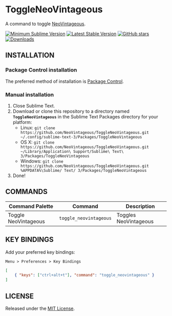 # ToggleNeoVintageous

A command to toggle [NeoVintageous](https://github.com/NeoVintageous/NeoVintageous).

[![Minimum Sublime Version](https://img.shields.io/badge/sublime-%3E%3D%203.0-brightgreen.svg?style=flat-square)](https://sublimetext.com) [![Latest Stable Version](https://img.shields.io/github/tag/NeoVintageous/ToggleNeoVintageous.svg?style=flat-square&label=stable)](https://github.com/NeoVintageous/ToggleNeoVintageous/tags) [![GitHub stars](https://img.shields.io/github/stars/NeoVintageous/ToggleNeoVintageous.svg?style=flat-square)](https://github.com/NeoVintageous/ToggleNeoVintageous/stargazers) [![Downloads](https://img.shields.io/packagecontrol/dt/ToggleNeoVintageous.svg?style=flat-square)](https://packagecontrol.io/packages/ToggleNeoVintageous)

## INSTALLATION

### Package Control installation

The preferred method of installation is [Package Control](https://packagecontrol.io/browse/authors/NeoVintageous).

### Manual installation

1. Close Sublime Text.
2. Download or clone this repository to a directory named **`ToggleNeoVintageous`** in the Sublime Text Packages directory for your platform:
    * Linux: `git clone https://github.com/NeoVintageous/ToggleNeoVintageous.git ~/.config/sublime-text-3/Packages/ToggleNeoVintageous`
    * OS X: `git clone https://github.com/NeoVintageous/ToggleNeoVintageous.git ~/Library/Application\ Support/Sublime\ Text\ 3/Packages/ToggleNeoVintageous`
    * Windows: `git clone https://github.com/NeoVintageous/ToggleNeoVintageous.git %APPDATA%\Sublime/ Text/ 3/Packages/ToggleNeoVintageous`
3. Done!

## COMMANDS

Command Palette | Command | Description
--------------- | ------- | -----------
Toggle NeoVintageous | `toggle_neovintageous` | Toggles NeoVintageous

## KEY BINDINGS

Add your preferred key bindings:

`Menu > Preferences > Key Bindings`

```json
[
    { "keys": ["ctrl+alt+t"], "command": "toggle_neovintageous" }
]
```

## LICENSE

Released under the [MIT License](LICENSE).
